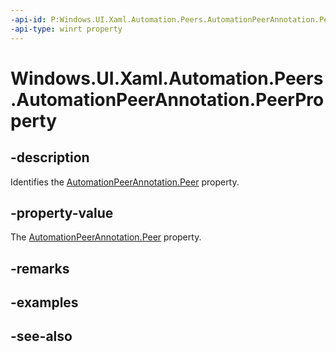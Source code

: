 ```yaml
---
-api-id: P:Windows.UI.Xaml.Automation.Peers.AutomationPeerAnnotation.PeerProperty
-api-type: winrt property
---
```


<!-- Property syntax
public Windows.UI.Xaml.DependencyProperty PeerProperty { get; }
-->

# Windows.UI.Xaml.Automation.Peers.AutomationPeerAnnotation.PeerProperty

## -description
Identifies the [AutomationPeerAnnotation.Peer](automationpeerannotation_peer.md) property.



## -property-value
The [AutomationPeerAnnotation.Peer](automationpeerannotation_peer.md) property.

## -remarks

## -examples

## -see-also
